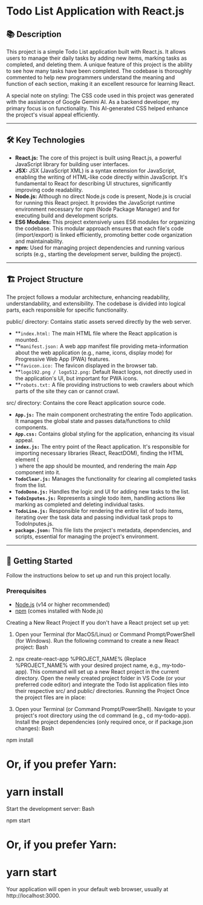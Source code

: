 # Todo List Application with React.js

## 📚 Description

This project is a simple Todo List application built with React.js. It allows users to manage their daily tasks by adding new items, marking tasks as completed, and deleting them. A unique feature of this project is the ability to see how many tasks have been completed. The codebase is thoroughly commented to help new programmers understand the meaning and function of each section, making it an excellent resource for learning React.

A special note on styling: The CSS code used in this project was generated with the assistance of Google Gemini AI. As a backend developer, my primary focus is on functionality. This AI-generated CSS helped enhance the project's visual appeal efficiently.

---

## 🛠️ Key Technologies

* **React.js:** The core of this project is built using React.js, a powerful JavaScript library for building user interfaces.
* **JSX:** JSX (JavaScript XML) is a syntax extension for JavaScript, enabling the writing of HTML-like code directly within JavaScript. It's fundamental to React for describing UI structures, significantly improving code readability.
* **Node.js:** Although no direct Node.js code is present, Node.js is crucial for running this React project. It provides the JavaScript runtime environment necessary for npm (Node Package Manager) and for executing build and development scripts.
* **ES6 Modules:** This project extensively uses ES6 modules for organizing the codebase. This modular approach ensures that each file's code (import/export) is linked efficiently, promoting better code organization and maintainability.
* **npm:** Used for managing project dependencies and running various scripts (e.g., starting the development server, building the project).

---

## 🏗️ Project Structure

The project follows a modular architecture, enhancing readability, understandability, and extensibility. The codebase is divided into logical parts, each responsible for specific functionality.

public/ directory: Contains static assets served directly by the web server.

* **`index.html:` The main HTML file where the React application is mounted.
* **`manifest.json:` A web app manifest file providing meta-information about the web application (e.g., name, icons, display mode) for Progressive Web App (PWA) features.
* **`favicon.ico:` The favicon displayed in the browser tab.
* **`logo192.png / logo512.png:` Default React logos, not directly used in the application's UI, but important for PWA icons.
* **`robots.txt:` A file providing instructions to web crawlers about which parts of the site they can or cannot crawl.

src/ directory: Contains the core React application source code.

* **`App.js:`** The main component orchestrating the entire Todo application. It manages the global state and passes data/functions to child components.
* **`App.css:`** Contains global styling for the application, enhancing its visual appeal.
* **`index.js:`** The entry point of the React application. It's responsible for importing necessary libraries (React, ReactDOM), finding the HTML element (<div id="root">) where the app should be mounted, and rendering the main App component into it.
* **`TodoClear.js:`** Manages the functionality for clearing all completed tasks from the list.
* **`TodoDone.js:`** Handles the logic and UI for adding new tasks to the list.
* **`TodoInputes.js:`** Represents a single todo item, handling actions like marking as completed and deleting individual tasks.
* **`TodoLine.js:`** Responsible for rendering the entire list of todo items, iterating over the task data and passing individual task props to TodoInputes.js.
* **`package.json:`** This file lists the project's metadata, dependencies, and scripts, essential for managing the project's environment.

---

## 🚀 Getting Started

Follow the instructions below to set up and run this project locally.

### Prerequisites
* [Node.js](https://nodejs.org/) (v14 or higher recommended)
* [npm](https://www.npmjs.com/) (comes installed with Node.js)

Creating a New React Project
If you don't have a React project set up yet:

1. Open your Terminal (for MacOS/Linux) or Command Prompt/PowerShell (for Windows).
Run the following command to create a new React project:
Bash

2. npx create-react-app %PROJECT_NAME%
(Replace %PROJECT_NAME% with your desired project name, e.g., my-todo-app). This command will set up a new React project in the current directory.
Open the newly created project folder in VS Code (or your preferred code editor) and integrate the Todo list application files into their respective src/ and public/ directories.
Running the Project
Once the project files are in place:

3. Open your Terminal (or Command Prompt/PowerShell).
Navigate to your project's root directory using the cd command (e.g., cd my-todo-app).
Install the project dependencies (only required once, or if package.json changes):
Bash

npm install
# Or, if you prefer Yarn:
# yarn install
Start the development server:
Bash

npm start
# Or, if you prefer Yarn:
# yarn start
Your application will open in your default web browser, usually at http://localhost:3000.
